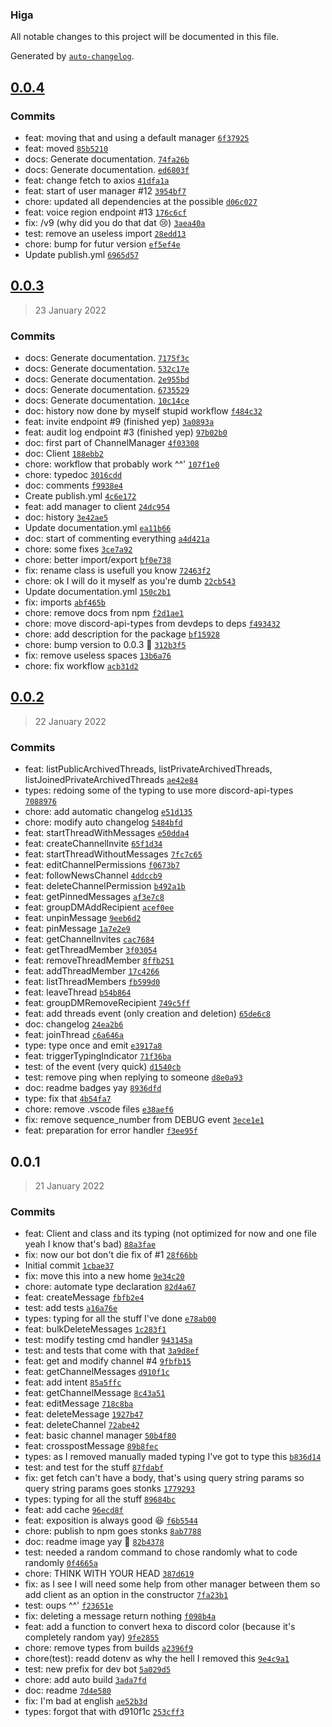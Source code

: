 ### Higa

All notable changes to this project will be documented in this file.

Generated by [`auto-changelog`](https://github.com/CookPete/auto-changelog).

## [0.0.4](https://github.com/fantomitechno/higa/compare/0.0.3...0.0.4)




### Commits

- feat: moving that and using a default manager [`6f37925`](https://github.com/fantomitechno/higa/commit/6f379258bc8480e3ef326f7d264a42f845a34a85)
- feat: moved [`85b5210`](https://github.com/fantomitechno/higa/commit/85b5210dccc174008b54ac1c538ea1853c4616b0)
- docs: Generate documentation. [`74fa26b`](https://github.com/fantomitechno/higa/commit/74fa26b149d20de4a5dd0f01ddaff25359048c5c)
- docs: Generate documentation. [`ed6803f`](https://github.com/fantomitechno/higa/commit/ed6803f38cde5996e279c6c65481f87f911b1b34)
- feat: change fetch to axios [`41dfa1a`](https://github.com/fantomitechno/higa/commit/41dfa1ac4c272282c97938ef27335f4d2004fa78)
- feat: start of user manager #12 [`3954bf7`](https://github.com/fantomitechno/higa/commit/3954bf7d1f61bf02f2b2786d6afbe6f165e07a26)
- chore: updated all dependencies at the possible [`d06c027`](https://github.com/fantomitechno/higa/commit/d06c027b9964e69524f772796cf1e74ad9e16ea1)
- feat: voice region endpoint #13 [`176c6cf`](https://github.com/fantomitechno/higa/commit/176c6cfb7426e0e81b27e1299b638fcde6993906)
- fix: /v9 (why did you do that dat :cry:) [`3aea40a`](https://github.com/fantomitechno/higa/commit/3aea40a73ba06c68cc602da85a0801c1877105a2)
- test: remove an useless import [`28edd13`](https://github.com/fantomitechno/higa/commit/28edd13a53f616c32ca6549998bed492e5d733fc)
- chore: bump for futur version [`ef5ef4e`](https://github.com/fantomitechno/higa/commit/ef5ef4e9a2b841513d2d8a0615186a0149e586f7)
- Update publish.yml [`6965d57`](https://github.com/fantomitechno/higa/commit/6965d578c93b4c186d1ce4faf20267d55a24e6f1)

## [0.0.3](https://github.com/fantomitechno/higa/compare/0.0.2...0.0.3)
> 23 January 2022




### Commits

- docs: Generate documentation. [`7175f3c`](https://github.com/fantomitechno/higa/commit/7175f3c058519c43119f919e06b2572d9dc35223)
- docs: Generate documentation. [`532c17e`](https://github.com/fantomitechno/higa/commit/532c17e98271cd7a5366c226588cc5109b79227b)
- docs: Generate documentation. [`2e955bd`](https://github.com/fantomitechno/higa/commit/2e955bd525a38c977dcac248900252ef36e5ebf9)
- docs: Generate documentation. [`6735529`](https://github.com/fantomitechno/higa/commit/67355299a830908da1f771cb122ff8f1a131a6b3)
- docs: Generate documentation. [`10c14ce`](https://github.com/fantomitechno/higa/commit/10c14ce4a261360a709cf0ed036e0202d3f6b745)
- doc: history now done by myself stupid workflow [`f484c32`](https://github.com/fantomitechno/higa/commit/f484c32a770bc34232fd0d4df21b02dee3a9799a)
- feat: invite endpoint #9 (finished yep) [`3a0893a`](https://github.com/fantomitechno/higa/commit/3a0893aa861aaae0b1c0f2ff8c396ec813501ef9)
- feat: audit log endpoint #3 (finished yep) [`97b02b0`](https://github.com/fantomitechno/higa/commit/97b02b0eb77f0159f88060690f501774794478cd)
- doc: first part of ChannelManager [`4f03308`](https://github.com/fantomitechno/higa/commit/4f033089cc9bce6baeb7aaca25134c66b874a658)
- doc: Client [`188ebb2`](https://github.com/fantomitechno/higa/commit/188ebb2d88aa9f1237cc635abe534d329dc1cfe0)
- chore: workflow that probably work ^^' [`107f1e0`](https://github.com/fantomitechno/higa/commit/107f1e0e26b067c9367db3ed89dd5e2387c39b05)
- chore: typedoc [`3016cdd`](https://github.com/fantomitechno/higa/commit/3016cdd74391ae0b92c6bf36cf666883b3e0aa86)
- doc: comments [`f9938e4`](https://github.com/fantomitechno/higa/commit/f9938e431a4d42fc33d9dd09f97fc625c0e0bd78)
- Create publish.yml [`4c6e172`](https://github.com/fantomitechno/higa/commit/4c6e17250a02aa87cd316fa7e7acf57dc05a2d58)
- feat: add manager to client [`24dc954`](https://github.com/fantomitechno/higa/commit/24dc9545a0074d781c9d6ae55ea154fada22234d)
- doc: history [`3e42ae5`](https://github.com/fantomitechno/higa/commit/3e42ae579258e386f5309543308388dc8cb72c4f)
- Update documentation.yml [`ea11b66`](https://github.com/fantomitechno/higa/commit/ea11b662c8666d067a1ede66c55facc8d7b753f8)
- doc: start of commenting everything [`a4d421a`](https://github.com/fantomitechno/higa/commit/a4d421a703e8c7c700f274f031171d920c1e222c)
- chore: some fixes [`3ce7a92`](https://github.com/fantomitechno/higa/commit/3ce7a9262d5dbb75c766ab57c45d377a320ed667)
- chore: better import/export [`bf0e738`](https://github.com/fantomitechno/higa/commit/bf0e738541f1128559485957f41abe3f6e8b19f4)
- fix: rename class is usefull you know [`72463f2`](https://github.com/fantomitechno/higa/commit/72463f24fc4d2141bd4152f9867b060b4623b76b)
- chore: ok I will do it myself as you're dumb [`22cb543`](https://github.com/fantomitechno/higa/commit/22cb543916a5d4e23867fb9ad0bfae101ce4ebd4)
- Update documentation.yml [`150c2b1`](https://github.com/fantomitechno/higa/commit/150c2b1c50890184de1a7c898d4206f1f6ee73d7)
- fix: imports [`abf465b`](https://github.com/fantomitechno/higa/commit/abf465b851867375d2e19c84579efed15c8f96f4)
- chore: remove docs from npm [`f2d1ae1`](https://github.com/fantomitechno/higa/commit/f2d1ae1c1e6408e659217125794a9f2614f567df)
- chore: move discord-api-types from devdeps to deps [`f493432`](https://github.com/fantomitechno/higa/commit/f4934329c813770f7998e43cb8db6335253dcfc7)
- chore: add description for the package [`bf15928`](https://github.com/fantomitechno/higa/commit/bf15928f1d58a27eebd174480703ab0f555dbe28)
- chore: bump version to 0.0.3 :tada: [`312b3f5`](https://github.com/fantomitechno/higa/commit/312b3f5895e681ba8b8e5bec0908b5fb0a1802da)
- fix: remove useless spaces [`13b6a76`](https://github.com/fantomitechno/higa/commit/13b6a76cb399c58542f137d542d8b518e166f854)
- chore: fix workflow [`acb31d2`](https://github.com/fantomitechno/higa/commit/acb31d2600972746ef5522c91bae74794dda7ad6)

## [0.0.2](https://github.com/fantomitechno/higa/compare/0.0.1...0.0.2)
> 22 January 2022




### Commits

- feat: listPublicArchivedThreads, listPrivateArchivedThreads, listJoinedPrivateArchivedThreads [`ae42e84`](https://github.com/fantomitechno/higa/commit/ae42e84d6d72faa2b79040a1b30572e4eaf7ac5a)
- types: redoing some of the typing to use more discord-api-types [`7088976`](https://github.com/fantomitechno/higa/commit/7088976f98e47dd8d33b77b8d604da2971ad2f57)
- chore: add automatic changelog [`e51d135`](https://github.com/fantomitechno/higa/commit/e51d135d314659deedf9526f4a4dbf91779e1428)
- chore: modify auto changelog [`5484bfd`](https://github.com/fantomitechno/higa/commit/5484bfdcf39b686ab4c3557c2c3b6ee558a0a5dc)
- feat: startThreadWithMessages [`e50dda4`](https://github.com/fantomitechno/higa/commit/e50dda44edcd9443e86d692ebdb5f152a381d747)
- feat: createChannelInvite [`65f1d34`](https://github.com/fantomitechno/higa/commit/65f1d3408517a5c58f6d17d79cdca17ade3079fd)
- feat: startThreadWithoutMessages [`7fc7c65`](https://github.com/fantomitechno/higa/commit/7fc7c65f16c994775b1d07d2388ab5f518789a3f)
- feat: editChannelPermissions [`f0673b7`](https://github.com/fantomitechno/higa/commit/f0673b7a47fd661c6a5cc6d8a4218ecc18d72bcb)
- feat: followNewsChannel [`4ddccb9`](https://github.com/fantomitechno/higa/commit/4ddccb91aa410c5ac645b7cb392e785d582cbe9f)
- feat: deleteChannelPermission [`b492a1b`](https://github.com/fantomitechno/higa/commit/b492a1b6925f465913e84c88063230412eac5581)
- feat: getPinnedMessages [`af3e7c8`](https://github.com/fantomitechno/higa/commit/af3e7c86fefa2f46c2b05dbf12e1bd1389231c8f)
- feat: groupDMAddRecipient [`acef0ee`](https://github.com/fantomitechno/higa/commit/acef0ee28da18615d323d79954f6b236170240ae)
- feat: unpinMessage [`9eeb6d2`](https://github.com/fantomitechno/higa/commit/9eeb6d28a8a2ff07c4b7b8e81c4d26d89d76ce3d)
- feat: pinMessage [`1a7e2e9`](https://github.com/fantomitechno/higa/commit/1a7e2e9639e139084e804bf4bac98c31f9f6438f)
- feat: getChannelInvites [`cac7684`](https://github.com/fantomitechno/higa/commit/cac7684ca7686c9f036f0c88641f6ce198aaf95b)
- feat: getThreadMember [`3f03054`](https://github.com/fantomitechno/higa/commit/3f03054026b9718f8fbd50ddcc3ee0c9e991ef43)
- feat: removeThreadMember [`8ffb251`](https://github.com/fantomitechno/higa/commit/8ffb251310da1df8cba4ec1ad24e7808c03f3e39)
- feat: addThreadMember [`17c4266`](https://github.com/fantomitechno/higa/commit/17c42666d23f6d610cf9fbf801db4321b91cd926)
- feat: listThreadMembers [`fb599d0`](https://github.com/fantomitechno/higa/commit/fb599d0070590ffe2c9019bc70e25de782f13f44)
- feat: leaveThread [`b54b864`](https://github.com/fantomitechno/higa/commit/b54b86457bba7735be334f17e2ae45aafbd0852d)
- feat: groupDMRemoveRecipient [`749c5ff`](https://github.com/fantomitechno/higa/commit/749c5ff80f7e7c100b31beac04c7778bc9b24689)
- feat: add threads event (only creation and deletion) [`65de6c8`](https://github.com/fantomitechno/higa/commit/65de6c80fa60bf42b28c236fcfc110b25711ace2)
- doc: changelog [`24ea2b6`](https://github.com/fantomitechno/higa/commit/24ea2b62d131d5492f0893f03b4c719821185c85)
- feat: joinThread [`c6a646a`](https://github.com/fantomitechno/higa/commit/c6a646a11158f65a6f2d4655e50e26117b3fb8d0)
- type: type once and emit [`e3917a8`](https://github.com/fantomitechno/higa/commit/e3917a8d602cfa5d77691169f973aabfff3fe440)
- feat: triggerTypingIndicator [`71f36ba`](https://github.com/fantomitechno/higa/commit/71f36ba4c648dc326543ec083a9994754b5d9339)
- test: of the event (very quick) [`d1540cb`](https://github.com/fantomitechno/higa/commit/d1540cb7e1c5205b01ce535b43342ac8af79ae87)
- test: remove ping when replying to someone [`d8e0a93`](https://github.com/fantomitechno/higa/commit/d8e0a938bf712e13a8fddab226d96799ee5c4ab7)
- doc: readme badges yay [`8936dfd`](https://github.com/fantomitechno/higa/commit/8936dfd91a8b28fdcca93b17273833d484957195)
- type: fix that [`4b54fa7`](https://github.com/fantomitechno/higa/commit/4b54fa7bee0cbd5129a8be270dcf65daa4e98184)
- chore: remove .vscode files [`e38aef6`](https://github.com/fantomitechno/higa/commit/e38aef66afa01fac56e6737f950bb297225c54c9)
- fix: remove sequence_number from DEBUG event [`3ece1e1`](https://github.com/fantomitechno/higa/commit/3ece1e1bb54772aec9ea264ab05498990766237d)
- feat: preparation for error handler [`f3ee95f`](https://github.com/fantomitechno/higa/commit/f3ee95fb3932a0533685fa6b3504eef30d165543)

## 0.0.1
> 21 January 2022




### Commits

- feat: Client and class and its typing (not optimized for now and one file yeah I know that's bad) [`88a3fae`](https://github.com/fantomitechno/higa/commit/88a3fae86fd23c5c36c3bf17a86ad68b923709e4)
- fix: now our bot don't die fix of #1 [`28f66bb`](https://github.com/fantomitechno/higa/commit/28f66bbe685bf7ff9ddbc0e783cab25b3c75524f)
- Initial commit [`1cbae37`](https://github.com/fantomitechno/higa/commit/1cbae37455d3a209dbc56668ae8fcbcae67d974e)
- fix: move this into a new home [`9e34c20`](https://github.com/fantomitechno/higa/commit/9e34c2005f2f78458f7f33c109d681a28b1dc79e)
- chore: automate type declaration [`82d4a67`](https://github.com/fantomitechno/higa/commit/82d4a673779f42b8fd5c7855e076ae1f46aada84)
- feat: createMessage [`fbfb2e4`](https://github.com/fantomitechno/higa/commit/fbfb2e4e8d21dac5ac269cafd780aaa0a9ead941)
- test: add tests [`a16a76e`](https://github.com/fantomitechno/higa/commit/a16a76ecd9e90c61a95c67d52ed4d74b0ee0d8d2)
- types: typing for all the stuff I've done [`e78ab00`](https://github.com/fantomitechno/higa/commit/e78ab00ee665eba5b0ca40c9ba13f8bee0db656b)
- feat: bulkDeleteMessages [`1c283f1`](https://github.com/fantomitechno/higa/commit/1c283f15447454b8df57f0ebf4c97936bf4d3252)
- test: modify testing cmd handler [`943145a`](https://github.com/fantomitechno/higa/commit/943145a49ca17b8736842439848b84bdfa8bef81)
- test: and tests that come with that [`3a9d8ef`](https://github.com/fantomitechno/higa/commit/3a9d8effa0925baa9c5d7e27649eb2a2b06dfd20)
- feat: get and modify channel #4 [`9fbfb15`](https://github.com/fantomitechno/higa/commit/9fbfb15518ce927e6c55da6d3b349fa23d86e89e)
- feat: getChannelMessages [`d910f1c`](https://github.com/fantomitechno/higa/commit/d910f1ca7377ea2310184ecfce1b2a240bc31cc2)
- feat: add intent [`85a5ffc`](https://github.com/fantomitechno/higa/commit/85a5ffcb29c6c35ae4538c4b9a78f6718cad9d2f)
- feat: getChannelMessage [`8c43a51`](https://github.com/fantomitechno/higa/commit/8c43a5189db9448187d3815adace4383d9eedb16)
- feat: editMessage [`718c8ba`](https://github.com/fantomitechno/higa/commit/718c8baf8455909674b60e455627fd135634a922)
- feat: deleteMessage [`1927b47`](https://github.com/fantomitechno/higa/commit/1927b47dd377ad688f486ad84daea1dd7f10fe78)
- feat: deleteChannel [`72abe42`](https://github.com/fantomitechno/higa/commit/72abe424c8e7556802fd81d8da52a148a73fc71c)
- feat: basic channel manager [`50b4f80`](https://github.com/fantomitechno/higa/commit/50b4f8037abd9345afda6fbb6b8b8dd44fb57d0e)
- feat: crosspostMessage [`89b8fec`](https://github.com/fantomitechno/higa/commit/89b8fec6f1ba9d5a5036b27548ddb5450526fd2a)
- types: as I removed manually maded typing I've got to type this [`b836d14`](https://github.com/fantomitechno/higa/commit/b836d14b37132ee500160dbdcaba7fb766cdf0f4)
- test: and test for the stuff [`87fdabf`](https://github.com/fantomitechno/higa/commit/87fdabff9168404ba35efeee217e4c467a582608)
- fix: get fetch can't have a body, that's using query string params so query string params goes stonks [`1779293`](https://github.com/fantomitechno/higa/commit/1779293abb46c206378e0424bd62f64d3a6bed2c)
- types: typing for all the stuff [`89684bc`](https://github.com/fantomitechno/higa/commit/89684bc2a26cd6fd5cbff2196c2836c0e8b8a9fd)
- feat: add cache [`96ecd8f`](https://github.com/fantomitechno/higa/commit/96ecd8ff81eb856547e3d42db10ae54c7e1ca254)
- feat: exposition is always good :laughing: [`f6b5544`](https://github.com/fantomitechno/higa/commit/f6b55443aab57793ee77702d6d3ce4d104420586)
- chore: publish to npm goes stonks [`8ab7788`](https://github.com/fantomitechno/higa/commit/8ab7788ffeb3943c699affde6bcfaa76d2b08daf)
- doc: readme image yay :tada: [`82b4378`](https://github.com/fantomitechno/higa/commit/82b437896300536d87c04beac49fa3d43ac14606)
- test: needed a random command to chose randomly what to code randomly [`0f4665a`](https://github.com/fantomitechno/higa/commit/0f4665ae087d35148a3ac6b166b8ea72436409da)
- chore: THINK WITH YOUR HEAD [`387d619`](https://github.com/fantomitechno/higa/commit/387d619bf0238b54832e63c8fb28387e8019d84f)
- fix: as I see I will need some help from other manager between them so add client as an option in the constructor [`7fa23b1`](https://github.com/fantomitechno/higa/commit/7fa23b1d4b993c1c2dc4a4356eff922854cbbf41)
- test: oups ^^' [`f23651e`](https://github.com/fantomitechno/higa/commit/f23651e7fc6a5e22ce684cc1a08419e5d5a15d3c)
- fix: deleting a message return nothing [`f098b4a`](https://github.com/fantomitechno/higa/commit/f098b4a0d41fcd5b3d9e5d3588a51e4cb0eeff9c)
- feat: add a function to convert hexa to discord color (because it's completely random yay) [`9fe2855`](https://github.com/fantomitechno/higa/commit/9fe2855c37e2e93098ee72bc9c54025605257329)
- chore: remove types from builds [`a2396f9`](https://github.com/fantomitechno/higa/commit/a2396f9dc23fa90f11535b2ef4f22c2a434f5723)
- chore(test): readd dotenv as why the hell I removed this [`9e4c9a1`](https://github.com/fantomitechno/higa/commit/9e4c9a13ed23e235b92e58713bc6f583898cb2aa)
- test: new prefix for dev bot [`5a029d5`](https://github.com/fantomitechno/higa/commit/5a029d55fb5883c2377b18abc17797ffd128933b)
- chore: add auto build [`3ada7fd`](https://github.com/fantomitechno/higa/commit/3ada7fd63f73aa1753e87731223a97664ad4738c)
- doc: readme [`7d4e580`](https://github.com/fantomitechno/higa/commit/7d4e580ef06d4285839bc6a8c7f94e92946ff90f)
- fix: I'm bad at english [`ae52b3d`](https://github.com/fantomitechno/higa/commit/ae52b3d9055efaa796d347e00e3ebaa733956004)
- types: forgot that with d910f1c [`253cff3`](https://github.com/fantomitechno/higa/commit/253cff31cdb220e22f48efbaf53a976ddbc8a9e2)

